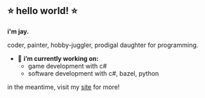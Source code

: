 ## ⭐ hello world! ⭐

**i'm jay.** 

coder, painter, hobby-juggler, prodigal daughter for programming.

- 🔭 **i’m currently working on:**
  - game development with c#
  - software development with c#, bazel, python

in the meantime, visit my [site](https://jehielle.github.io/) for more!

<!--
**jehielle/jehielle** is a ✨ _special_ ✨ repository because its `README.md` (this file) appears on your GitHub profile.

Here are some ideas to get you started:

- 🔭 I’m currently working on ...
- 🌱 I’m currently learning ...
- 👯 I’m looking to collaborate on ...
- 🤔 I’m looking for help with ...
- 💬 Ask me about ...
- 📫 How to reach me: ...
- 😄 Pronouns: ...
- ⚡ Fun fact: ...
-->
